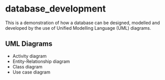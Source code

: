 # database_development

This is a demonstration of how a database can be designed, modelled and developed by the use of Unified Modelling Language (UML) diagrams.


## UML Diagrams

- Activity diagram
- Entity-Relationship diagram
- Class diagram
- Use case diagram
